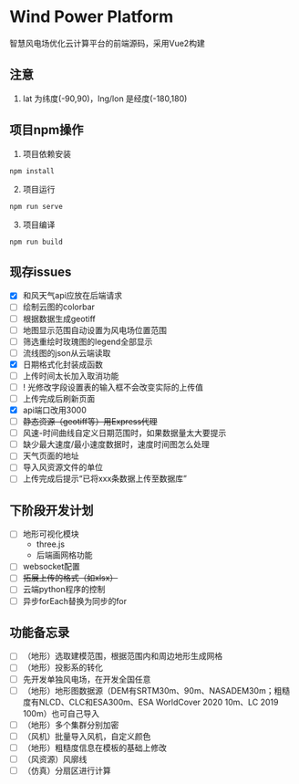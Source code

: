 # Wind Power Platform

  智慧风电场优化云计算平台的前端源码，采用Vue2构建

## 注意
  1. lat 为纬度(-90,90)，lng/lon 是经度(-180,180)

## 项目npm操作
  1. 项目依赖安装
  ```
  npm install
  ```

  2. 项目运行
  ```
  npm run serve
  ```

  3. 项目编译
  ```
  npm run build
  ```
## 现存issues
  - [x] 和风天气api应放在后端请求
  - [ ] 绘制云图的colorbar
  - [ ] 根据数据生成geotiff
  - [ ] 地图显示范围自动设置为风电场位置范围
  - [ ] 筛选重绘时玫瑰图的legend全部显示
  - [ ] 流线图的json从云端读取
  - [x] 日期格式化封装成函数
  - [ ] 上传时间太长加入取消功能
  - [ ] ! 光修改字段设置表的输入框不会改变实际的上传值
  - [ ] 上传完成后刷新页面
  - [x] api端口改用3000
  - [ ] ~~静态资源（geotiff等）用Express代理~~
  - [ ] 风速-时间曲线自定义日期范围时，如果数据量太大要提示
  - [ ] 缺少最大速度/最小速度数据时，速度时间图怎么处理
  - [ ] 天气页面的地址
  - [ ] 导入风资源文件的单位
  - [ ] 上传完成后提示“已将xxx条数据上传至数据库”

## 下阶段开发计划
  - [ ] 地形可视化模块
    - three.js
    - 后端画网格功能
  - [ ] websocket配置
  - [ ] ~~拓展上传的格式（如xlsx）~~
  - [ ] 云端python程序的控制
  - [ ] 异步forEach替换为同步的for

## 功能备忘录
  - [ ] （地形）选取建模范围，根据范围内和周边地形生成网格
  - [ ] （地形）投影系的转化
  - [ ] 先开发单独风电场，在开发全国任意
  - [ ] （地形）地形图数据源（DEM有SRTM30m、90m、NASADEM30m；粗糙度有NLCD、CLC和ESA300m、ESA WorldCover 2020 10m、LC 2019 100m）也可自己导入
  - [ ] （地形）多个集群分别加密
  - [ ] （风机）批量导入风机，自定义颜色
  - [ ] （地形）粗糙度信息在模板的基础上修改
  - [ ] （风资源）风廓线
  - [ ] （仿真）分扇区进行计算